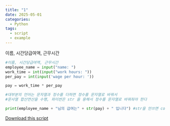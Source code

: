 ```yaml
---
title: "1"
date: 2025-05-01
categories:
  - Python
tags:
  - script
  - example
---
```


이름, 시간당급여액, 근무시간

```python
#이름, 시간당급여액, 근무시간 
employee_name = input("name: ")
work_time = int(input("work hours: "))
per_pay = int(input('wage per hour: '))

pay = work_time * per_pay

#대부분의 언어는 문자열과 정수를 더하면 정수를 문자열로 바꿔서 
#문사열 합산연산을 수행, 파이썬은 str 을 용해서 정수를 문자열로 바꿔줘야 한다 

print(employee_name + "님의 급여는" + str(pay) + " 입니다") #str을 안쓰면 concatenate error가 뜬다 


```

[Download this script](/assets/files/ßäîßà«ßäÇßà│ßå╕1.py)
